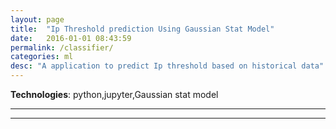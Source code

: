 ```yaml
---
layout: page
title:  "Ip Threshold prediction Using Gaussian Stat Model"
date:   2016-01-01 08:43:59
permalink: /classifier/
categories: ml
desc: "A application to predict Ip threshold based on historical data"
---
```


**Technologies**: python,jupyter,Gaussian stat model

---


---
